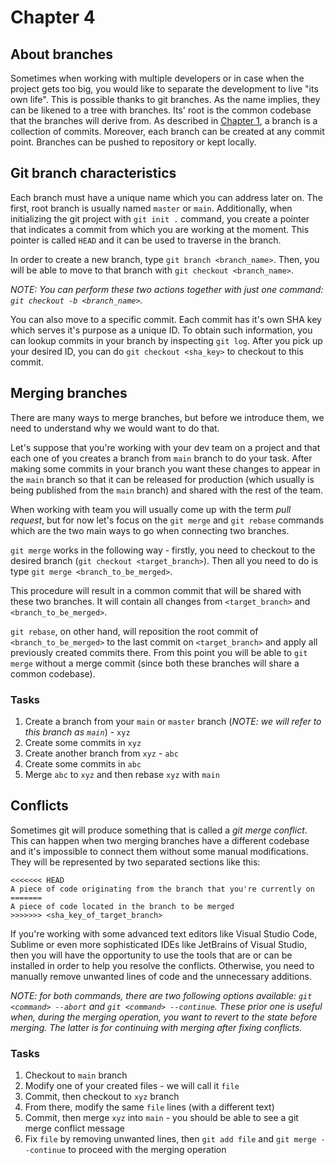 # Chapter 4

## About branches

Sometimes when working with multiple developers or in case when the project gets too big, you would like to separate the development to live "its own life". This is possible thanks to git branches. As the name implies, they can be likened to a tree with branches. Its' root is the common codebase that the branches will derive from. As described in [Chapter 1](chapter-1.md), a branch is a collection of commits. Moreover, each branch can be created at any commit point. Branches can be pushed to repository or kept locally. 

## Git branch characteristics

Each branch must have a unique name which you can address later on. The first, root branch is usually named `master` or `main`. Additionally, when initializing the git project with `git init .` command, you create a pointer that indicates a commit from which you are working at the moment. This pointer is called `HEAD` and it can be used to traverse in the branch.

In order to create a new branch, type `git branch <branch_name>`. Then, you will be able to move to that branch with `git checkout <branch_name>`. 

*NOTE: You can perform these two actions together with just one command: `git checkout -b <branch_name>`.*

You can also move to a specific commit. Each commit has it's own SHA key which serves it's purpose as a unique ID. To obtain such information, you can lookup commits in your branch by inspecting `git log`. After you pick up your desired ID, you can do `git checkout <sha_key>` to checkout to this commit.

## Merging branches

There are many ways to merge branches, but before we introduce them, we need to understand why we would want to do that. 

Let's suppose that you're working with your dev team on a project and that each one of you creates a branch from `main` branch to do your task. After making some commits in your branch you want these changes to appear in the `main` branch so that it can be released for production (which usually is being published from the `main` branch) and shared with the rest of the team.

When working with team you will usually come up with the term *pull request*, but for now let's focus on the `git merge` and `git rebase` commands which are the two main ways to go when connecting two branches.

`git merge` works in the following way - firstly, you need to checkout to the desired branch (`git checkout <target_branch>`). Then all you need to do is type `git merge <branch_to_be_merged>`.

This procedure will result in a common commit that will be shared with these two branches. It will contain all changes from `<target_branch>` and `<branch_to_be_merged>`.

`git rebase`, on other hand, will reposition the root commit of `<branch_to_be_merged>` to the last commit on `<target_branch>` and apply all previously created commits there. From this point you will be able to `git merge` without a merge commit (since both these branches will share a common codebase).

### Tasks

1. Create a branch from your `main` or `master` branch (*NOTE: we will refer to this branch as `main`*) - `xyz`
2. Create some commits in `xyz`
3. Create another branch from `xyz` - `abc`
4. Create some commits in `abc`
5. Merge `abc` to `xyz` and then rebase `xyz` with `main`

## Conflicts

Sometimes git will produce something that is called a *git merge conflict*. This can happen when two merging branches have a different codebase and it's impossible to connect them without some manual modifications. They will be represented by two separated sections like this:

```
<<<<<<< HEAD
A piece of code originating from the branch that you're currently on
=======
A piece of code located in the branch to be merged
>>>>>>> <sha_key_of_target_branch>
```

If you're working with some advanced text editors like Visual Studio Code, Sublime or even more sophisticated IDEs like JetBrains of Visual Studio, then you will have the opportunity to use the tools that are or can be installed in order to help you resolve the conflicts. Otherwise, you need to manually remove unwanted lines of code and the unnecessary additions.

*NOTE: for both commands, there are two following options available: `git <command> --abort` and `git <command> --continue`. These prior one is useful when, during the merging operation, you want to revert to the state before merging. The latter is for continuing with merging after fixing conflicts.*

### Tasks

1. Checkout to `main` branch
2. Modify one of your created files - we will call it `file`
3. Commit, then checkout to `xyz` branch
4. From there, modify the same `file` lines (with a different text)
5. Commit, then merge `xyz` into `main` - you should be able to see a git merge conflict message
6. Fix `file`  by removing unwanted lines, then `git add file` and `git merge --continue` to proceed with the merging operation